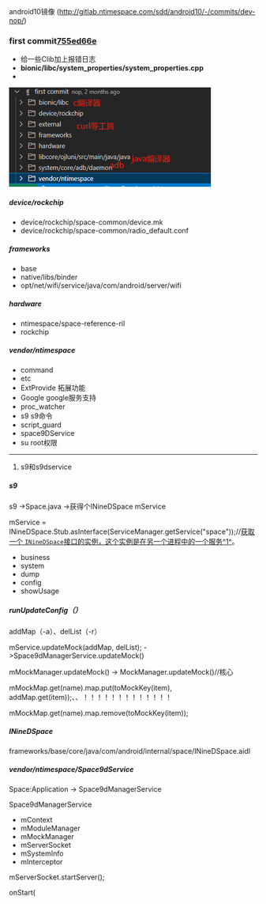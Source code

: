 
android10镜像 (http://gitlab.ntimespace.com/sdd/android10/-/commits/dev-nop/)

### first commit[755ed66e](http://gitlab.ntimespace.com/sdd/android10/-/commit/755ed66e8738a441b0dcfa5bc995d3b7db2669d2)

- 给一些Clib加上报错日志
- **bionic/libc/system_properties/system_properties.cpp**
- 

![1716279771901](image/nop/1716279771901.png)

##### device/rockchip

- device/rockchip/space-common/device.mk
- device/rockchip/space-common/radio_default.conf

##### frameworks

- base
- native/libs/binder
- opt/net/wifi/service/java/com/android/server/wifi

##### hardware

- ntimespace/space-reference-ril
- rockchip

##### vendor/ntimespace

- command
- etc
- ExtProvide		拓展功能
- Google			google服务支持
- proc_watcher
- s9				s9命令
- script_guard
- space9DService
- su				root权限


---



1. s9和s9dservice

##### s9

s9 ->Space.java ->获得个INineDSpace mService

mService = INineDSpace.Stub.asInterface(ServiceManager.getService("space"));//[获取一个 `INineDSpace`接口的实例，这个实例是在另一个进程中的一个服务](https://blog.csdn.net/weixin_38451161/article/details/88744668)[^1^](https://blog.csdn.net/weixin_38451161/article/details/88744668)。

- business
- system
- dump
- config
- showUsage

##### runUpdateConfig（）

addMap（-a）、delList（-r）

mService.updateMock(addMap, delList); 	->Space9dManagerService.updateMock()

mMockManager.updateMock()			-> MockManager.updateMock()//核心

mMockMap.get(name).map.put(toMockKey(item), addMap.get(item));、、！！！！！！！！！！！！！

mMockMap.get(name).map.remove(toMockKey(item));

##### INineDSpace

frameworks/base/core/java/com/android/internal/space/INineDSpace.aidl

##### vendor/ntimespace/Space9dService

Space:Application -> Space9dManagerService

Space9dManagerService

- mContext
- mModuleManager
- mMockManager
- mServerSocket
- mSystemInfo
- mInterceptor

mServerSocket.startServer();

onStart(
